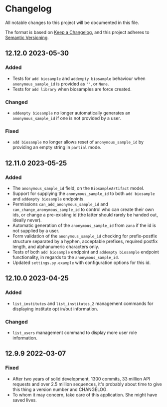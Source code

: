 # Changelog
All notable changes to this project will be documented in this file.

The format is based on [Keep a Changelog](https://keepachangelog.com/en/1.0.0/),
and this project adheres to [Semantic Versioning](https://semver.org/spec/v2.0.0.html).

## 12.12.0 2023-05-30
### Added
* Tests for `add biosample` and `addempty biosample` behaviour when `anonymous_sample_id` is provided as `""`, or `None`.
* Tests for `add library` when biosamples are force created.

### Changed
* `addempty biosample` no longer automatically generates an `anonymous_sample_id` if one is not provided by a user.

### Fixed
* `add biosample` no longer allows reset of `anonymous_sample_id` by providing an empty string in `partial` mode.

## 12.11.0 2023-05-25
### Added 
* The `anonymous_sample_id` field, on the `BiosampleArtifact` model.
* Support for supplying the `anonymous_sample_id` to both `add biosample` and `addempty biosample` endpoints.
* Permissions `can_add_anonymous_sample_id` and `can_change_anonymous_sample_id` to control who can create their own ids, or change a pre-existing id (the latter should rarely be handed out, ideally never).
* Automatic generation of the `anonymous_sample_id` from `zana` if the id is not supplied by a user.
* Form validation of the `anonymous_sample_id` checking for prefix-postfix structure separated by a hyphen, acceptable prefixes, required postfix length, and alphanumeric characters only.
* Tests of both `add biosample` endpoint and `addempty biosample` endpoint functionality, in regards to the `anonymous_sample_id`.
* Updated `settings.py.example` with configuration options for this id.

## 12.10.0 2023-04-25
### Added
* `list_institutes` and `list_institutes_2` management commands for displaying institute opt in/out information.

### Changed
* `list_users` management command to display more user role information.

## 12.9.9 2022-03-07
### Fixed
* After two years of solid development, 1300 commits, 33 million API requests and over 2.5 million sequences, it's probably about time to give this thing a version number and CHANGELOG.
* To whom it may concern, take care of this application. She might have saved lives.
